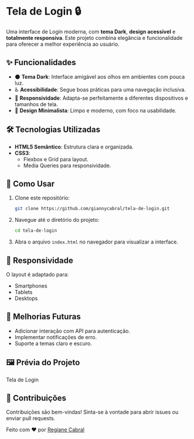 # Tela de Login 🔒

Uma interface de Login moderna, com **tema Dark**, **design acessível** e **totalmente responsiva**. Este projeto combina elegância e funcionalidade para oferecer a melhor experiência ao usuário.

## ✨ Funcionalidades

- 🌑 **Tema Dark**: Interface amigável aos olhos em ambientes com pouca luz.
- ♿ **Acessibilidade**: Segue boas práticas para uma navegação inclusiva.
- 📱 **Responsividade**: Adapta-se perfeitamente a diferentes dispositivos e tamanhos de tela.
- 🎨 **Design Minimalista**: Limpo e moderno, com foco na usabilidade.

## 🛠️ Tecnologias Utilizadas

- **HTML5 Semântico**: Estrutura clara e organizada.
- **CSS3**:
  - Flexbox e Grid para layout.
  - Media Queries para responsividade.

## 🚀 Como Usar

1. Clone este repositório:
   ```bash
   git clone https://github.com/giannycabral/tela-de-login.git

2. Navegue até o diretório do projeto:
   ```bash
   cd tela-de-login

3. Abra o arquivo ```index.html``` no navegador para visualizar a interface.

## 📱 Responsividade
O layout é adaptado para:

- Smartphones
- Tablets
- Desktops

## 🎯 Melhorias Futuras
 - Adicionar interação com API para autenticação.
 - Implementar notificações de erro.
 - Suporte a temas claro e escuro.

## 🖼️ Prévia do Projeto
Tela de Login

## 🤝 Contribuições
Contribuições são bem-vindas! Sinta-se à vontade para abrir issues ou enviar pull requests.

Feito com ❤️ por [Regiane Cabral](https://github.com/giannycabral)
